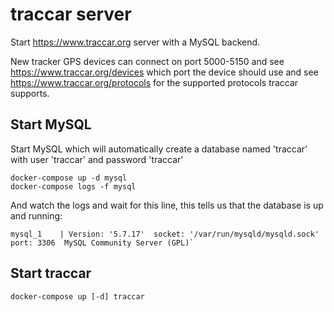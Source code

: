 # traccar server

Start https://www.traccar.org server with a MySQL backend. 

New tracker GPS devices can connect on port 5000-5150 and see https://www.traccar.org/devices which port the device should use and see https://www.traccar.org/protocols for the supported protocols traccar supports. 

## Start MySQL 

Start MySQL which will automatically create a database named 'traccar' with user 'traccar' and password 'traccar'

```
docker-compose up -d mysql
docker-compose logs -f mysql
```

And watch the logs and wait for this line, this tells us that the database is up and running:

```
mysql_1    | Version: '5.7.17'  socket: '/var/run/mysqld/mysqld.sock'  port: 3306  MySQL Community Server (GPL)`
```

## Start traccar

```
docker-compose up [-d] traccar
```
